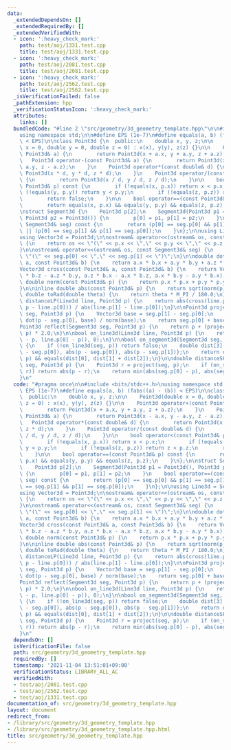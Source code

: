 ```yaml
---
data:
  _extendedDependsOn: []
  _extendedRequiredBy: []
  _extendedVerifiedWith:
  - icon: ':heavy_check_mark:'
    path: test/aoj/1331.test.cpp
    title: test/aoj/1331.test.cpp
  - icon: ':heavy_check_mark:'
    path: test/aoj/2081.test.cpp
    title: test/aoj/2081.test.cpp
  - icon: ':heavy_check_mark:'
    path: test/aoj/2562.test.cpp
    title: test/aoj/2562.test.cpp
  _isVerificationFailed: false
  _pathExtension: hpp
  _verificationStatusIcon: ':heavy_check_mark:'
  attributes:
    links: []
  bundledCode: "#line 2 \"src/geometry/3d_geometry_template.hpp\"\n\n#include <bits/stdc++.h>\n\
    using namespace std;\n\n#define EPS (1e-7)\n#define equals(a, b) (fabs((a) - (b))\
    \ < EPS)\n\nclass Point3d {\n  public:\n    double x, y, z;\n\n    Point3d(double\
    \ x = 0, double y = 0, double z = 0) : x(x), y(y), z(z) {}\n\n    Point3d operator+(const\
    \ Point3d& a) {\n        return Point3d(x + a.x, y + a.y, z + a.z);\n    }\n \
    \   Point3d operator-(const Point3d& a) {\n        return Point3d(x - a.x, y -\
    \ a.y, z - a.z);\n    }\n    Point3d operator*(const double& d) {\n        return\
    \ Point3d(x * d, y * d, z * d);\n    }\n    Point3d operator/(const double& d)\
    \ {\n        return Point3d(x / d, y / d, z / d);\n    }\n\n    bool operator<(const\
    \ Point3d& p) const {\n        if (!equals(x, p.x)) return x < p.x;\n        if\
    \ (!equals(y, p.y)) return y < p.y;\n        if (!equals(z, p.z)) return z < p.z;\n\
    \        return false;\n    }\n\n    bool operator==(const Point3d& p) const {\n\
    \        return equals(x, p.x) && equals(y, p.y) && equals(z, p.z);\n    }\n};\n\
    \nstruct Segment3d {\n    Point3d p[2];\n    Segment3d(Point3d p1 = Point3d(),\
    \ Point3d p2 = Point3d()) {\n        p[0] = p1, p[1] = p2;\n    }\n    bool operator==(const\
    \ Segment3d& seg) const {\n        return (p[0] == seg.p[0] && p[1] == seg.p[1])\
    \ || (p[0] == seg.p[1] && p[1] == seg.p[0]);\n    }\n};\n\nusing Line3d = Segment3d;\n\
    using Vector3d = Point3d;\n\nostream& operator<<(ostream& os, const Point3d& p)\
    \ {\n    return os << \"(\" << p.x << \",\" << p.y << \",\" << p.z << \")\";\n\
    }\n\nostream& operator<<(ostream& os, const Segment3d& seg) {\n    return os <<\
    \ \"(\" << seg.p[0] << \",\" << seg.p[1] << \")\";\n}\n\ndouble dot(const Point3d&\
    \ a, const Point3d& b) {\n    return a.x * b.x + a.y * b.y + a.z * b.z;\n}\n\n\
    Vector3d cross(const Point3d& a, const Point3d& b) {\n    return Vector3d(a.y\
    \ * b.z - a.z * b.y, a.z * b.x - a.x * b.z, a.x * b.y - a.y * b.x);\n}\n\ninline\
    \ double norm(const Point3d& p) {\n    return p.x * p.x + p.y * p.y + p.z * p.z;\n\
    }\n\ninline double abs(const Point3d& p) {\n    return sqrt(norm(p));\n}\n\ninline\
    \ double toRad(double theta) {\n    return theta * M_PI / 180.0;\n}\n\ndouble\
    \ distanceLP(Line3d line, Point3d p) {\n    return abs(cross(line.p[1] - line.p[0],\
    \ p - line.p[0])) / abs(line.p[1] - line.p[0]);\n}\n\nPoint3d project(Segment3d\
    \ seg, Point3d p) {\n    Vector3d base = seg.p[1] - seg.p[0];\n    double t =\
    \ dot(p - seg.p[0], base) / norm(base);\n    return seg.p[0] + base * t;\n}\n\n\
    Point3d reflect(Segment3d seg, Point3d p) {\n    return p + (project(seg, p) -\
    \ p) * 2.0;\n}\n\nbool on_line3d(Line3d line, Point3d p) {\n    return equals(abs(cross(line.p[1]\
    \ - p, line.p[0] - p)), 0);\n}\n\nbool on_segment3d(Segment3d seg, Point3d p)\
    \ {\n    if (!on_line3d(seg, p)) return false;\n    double dist[3] = {abs(seg.p[1]\
    \ - seg.p[0]), abs(p - seg.p[0]), abs(p - seg.p[1])};\n    return on_line3d(seg,\
    \ p) && equals(dist[0], dist[1] + dist[2]);\n}\n\ndouble distanceSP(Segment3d\
    \ seg, Point3d p) {\n    Point3d r = project(seg, p);\n    if (on_segment3d(seg,\
    \ r)) return abs(p - r);\n    return min(abs(seg.p[0] - p), abs(seg.p[1] - p));\n\
    }\n"
  code: "#pragma once\n\n#include <bits/stdc++.h>\nusing namespace std;\n\n#define\
    \ EPS (1e-7)\n#define equals(a, b) (fabs((a) - (b)) < EPS)\n\nclass Point3d {\n\
    \  public:\n    double x, y, z;\n\n    Point3d(double x = 0, double y = 0, double\
    \ z = 0) : x(x), y(y), z(z) {}\n\n    Point3d operator+(const Point3d& a) {\n\
    \        return Point3d(x + a.x, y + a.y, z + a.z);\n    }\n    Point3d operator-(const\
    \ Point3d& a) {\n        return Point3d(x - a.x, y - a.y, z - a.z);\n    }\n \
    \   Point3d operator*(const double& d) {\n        return Point3d(x * d, y * d,\
    \ z * d);\n    }\n    Point3d operator/(const double& d) {\n        return Point3d(x\
    \ / d, y / d, z / d);\n    }\n\n    bool operator<(const Point3d& p) const {\n\
    \        if (!equals(x, p.x)) return x < p.x;\n        if (!equals(y, p.y)) return\
    \ y < p.y;\n        if (!equals(z, p.z)) return z < p.z;\n        return false;\n\
    \    }\n\n    bool operator==(const Point3d& p) const {\n        return equals(x,\
    \ p.x) && equals(y, p.y) && equals(z, p.z);\n    }\n};\n\nstruct Segment3d {\n\
    \    Point3d p[2];\n    Segment3d(Point3d p1 = Point3d(), Point3d p2 = Point3d())\
    \ {\n        p[0] = p1, p[1] = p2;\n    }\n    bool operator==(const Segment3d&\
    \ seg) const {\n        return (p[0] == seg.p[0] && p[1] == seg.p[1]) || (p[0]\
    \ == seg.p[1] && p[1] == seg.p[0]);\n    }\n};\n\nusing Line3d = Segment3d;\n\
    using Vector3d = Point3d;\n\nostream& operator<<(ostream& os, const Point3d& p)\
    \ {\n    return os << \"(\" << p.x << \",\" << p.y << \",\" << p.z << \")\";\n\
    }\n\nostream& operator<<(ostream& os, const Segment3d& seg) {\n    return os <<\
    \ \"(\" << seg.p[0] << \",\" << seg.p[1] << \")\";\n}\n\ndouble dot(const Point3d&\
    \ a, const Point3d& b) {\n    return a.x * b.x + a.y * b.y + a.z * b.z;\n}\n\n\
    Vector3d cross(const Point3d& a, const Point3d& b) {\n    return Vector3d(a.y\
    \ * b.z - a.z * b.y, a.z * b.x - a.x * b.z, a.x * b.y - a.y * b.x);\n}\n\ninline\
    \ double norm(const Point3d& p) {\n    return p.x * p.x + p.y * p.y + p.z * p.z;\n\
    }\n\ninline double abs(const Point3d& p) {\n    return sqrt(norm(p));\n}\n\ninline\
    \ double toRad(double theta) {\n    return theta * M_PI / 180.0;\n}\n\ndouble\
    \ distanceLP(Line3d line, Point3d p) {\n    return abs(cross(line.p[1] - line.p[0],\
    \ p - line.p[0])) / abs(line.p[1] - line.p[0]);\n}\n\nPoint3d project(Segment3d\
    \ seg, Point3d p) {\n    Vector3d base = seg.p[1] - seg.p[0];\n    double t =\
    \ dot(p - seg.p[0], base) / norm(base);\n    return seg.p[0] + base * t;\n}\n\n\
    Point3d reflect(Segment3d seg, Point3d p) {\n    return p + (project(seg, p) -\
    \ p) * 2.0;\n}\n\nbool on_line3d(Line3d line, Point3d p) {\n    return equals(abs(cross(line.p[1]\
    \ - p, line.p[0] - p)), 0);\n}\n\nbool on_segment3d(Segment3d seg, Point3d p)\
    \ {\n    if (!on_line3d(seg, p)) return false;\n    double dist[3] = {abs(seg.p[1]\
    \ - seg.p[0]), abs(p - seg.p[0]), abs(p - seg.p[1])};\n    return on_line3d(seg,\
    \ p) && equals(dist[0], dist[1] + dist[2]);\n}\n\ndouble distanceSP(Segment3d\
    \ seg, Point3d p) {\n    Point3d r = project(seg, p);\n    if (on_segment3d(seg,\
    \ r)) return abs(p - r);\n    return min(abs(seg.p[0] - p), abs(seg.p[1] - p));\n\
    }\n"
  dependsOn: []
  isVerificationFile: false
  path: src/geometry/3d_geometry_template.hpp
  requiredBy: []
  timestamp: '2021-11-04 13:51:01+09:00'
  verificationStatus: LIBRARY_ALL_AC
  verifiedWith:
  - test/aoj/2081.test.cpp
  - test/aoj/2562.test.cpp
  - test/aoj/1331.test.cpp
documentation_of: src/geometry/3d_geometry_template.hpp
layout: document
redirect_from:
- /library/src/geometry/3d_geometry_template.hpp
- /library/src/geometry/3d_geometry_template.hpp.html
title: src/geometry/3d_geometry_template.hpp
---
```

